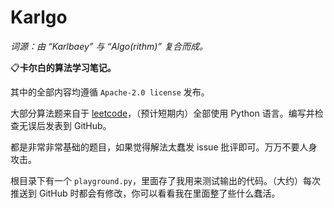 # Karlgo
*词源：由 “Karlbaey” 与 “Algo(rithm)” 复合而成。*

📋**卡尔白的算法学习笔记。**

其中的全部内容均遵循 `Apache-2.0 license` 发布。

大部分算法题来自于 [leetcode](//leetcode.cn)，（预计短期内）全部使用 Python 语言。编写并检查无误后发表到 GitHub。

都是非常非常基础的题目，如果觉得解法太蠢发 issue 批评即可。万万不要人身攻击。

根目录下有一个 `playground.py`，里面存了我用来测试输出的代码。（大约）每次推送到 GitHub 时都会有修改，你可以看看我在里面整了些什么蠢活。